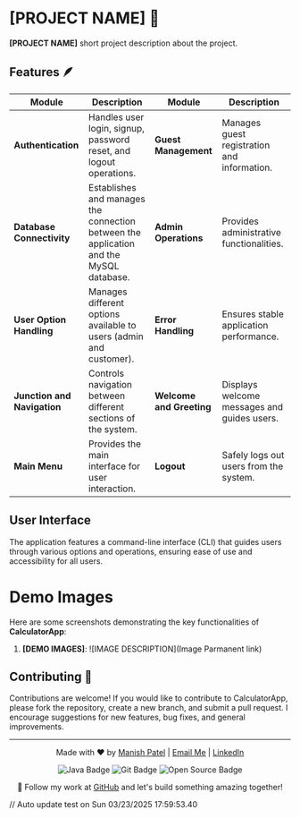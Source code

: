 # [PROJECT NAME] 🏨

**[PROJECT NAME]** short project description about the project.

## Features 🪶

| **Module**                     | **Description**                                                                                          | **Module**                   | **Description**                                 |
| ------------------------------ | -------------------------------------------------------------------------------------------------------- | ---------------------------- | ----------------------------------------------- |
| **Authentication**             | Handles user login, signup, password reset, and logout operations.                                       | **Guest Management**         | Manages guest registration and information.     |
| **Database Connectivity**      | Establishes and manages the connection between the application and the MySQL database.                   | **Admin Operations**         | Provides administrative functionalities.        |
| **User Option Handling**       | Manages different options available to users (admin and customer).                                       | **Error Handling**           | Ensures stable application performance.         |
| **Junction and Navigation**    | Controls navigation between different sections of the system.                                            | **Welcome and Greeting**     | Displays welcome messages and guides users.     |
| **Main Menu**                  | Provides the main interface for user interaction.                                                        | **Logout**                   | Safely logs out users from the system.          |

## User Interface
The application features a command-line interface (CLI) that guides users through various options and operations, ensuring ease of use and accessibility for all users.

# Demo Images 

Here are some screenshots demonstrating the key functionalities of **CalculatorApp**:

1. **[DEMO IMAGES]**:
   ![IMAGE DESCRIPTION](Image Parmanent link)
   


## Contributing 🛂
Contributions are welcome! If you would like to contribute to CalculatorApp, please fork the repository, create a new branch, and submit a pull request. I encourage suggestions for new features, bug fixes, and general improvements.


---

<p align="center">
  Made with ❤️ by <a href="https://www.instagram.com/its_maneeshk_/" target="_blank">Manish Patel</a> | 
  <a href="mailto:maneeshkurmii@gmail.com">Email Me</a> | 
  <a href="https://www.linkedin.com/in/itsmaneeshk/" target="_blank">LinkedIn</a>
</p>

<p align="center">
  <img src="https://img.shields.io/badge/Code-Java-blue?style=flat-square&logo=java" alt="Java Badge">
  <img src="https://img.shields.io/badge/Tool-Git-orange?style=flat-square&logo=git" alt="Git Badge">
  <img src="https://img.shields.io/badge/Project-Open%20Source-brightgreen?style=flat-square" alt="Open Source Badge">
</p>

<p align="center">
  🚀 Follow my work at <a href="https://github.com/its-maneeshk" target="_blank">GitHub</a> and let's build something amazing together!
</p>


// Auto update test on Sun 03/23/2025 17:59:53.40 
